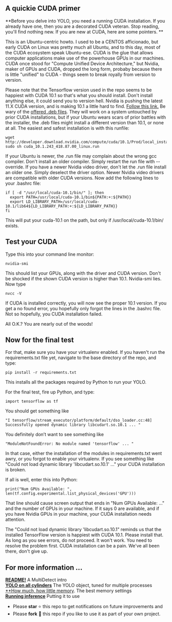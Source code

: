 ## A quickie CUDA primer

**Before you delve into YOLO, you need a running CUDA installation. If you already have one, then you are a decorated CUDA veteran. Stop reading, you'll find nothing new.
If you are new at CUDA, here are some pointers. **

This is an Ubuntu-centric howto. I used to be a CENTOS afficionado, but early CUDA on Linux was pretty much all Ubuntu, and to this day, most of the CUDA ecosystem speak Ubuntu-ese. CUDA is the glue that allows computer applications make use of the powerhouse GPUs in our machines. CUDA once stood for "Compute Unified Device Architecture," but Nvidia, maker of GPUs and CUDA, dropped the long form, probaby because there is little "unified" to CUDA - things seem to break royally from version to version. 

Please note that the Tensorflow version used in the repo seems to be happiest with CUDA 10.1 so that's what you should install. Don't install anything else, it could send you to version hell. Nvidia is pushing the latest 11.X CUDA version, and is making 10.1 a little hard to find. [Follow this link.](https://developer.nvidia.com/cuda-10.1-download-archive-update2)
Be wary of the [offered .deb files](https://developer.nvidia.com/cuda-10.1-download-archive-update2target_os=Linux&target_arch=x86_64&target_distro=Ubuntu&target_version=1804&target_type=deblocal). They will work on a system untouched by prior CUDA installations, but if your Ubuntu wears scars of prior battles with the installer, the .deb files might install a different version than 10.1, or none at all. The easiest and safest installation is with this runfile:

```
wget http://developer.download.nvidia.com/compute/cuda/10.1/Prod/local_installers/cuda_10.1.243_418.87.00_linux.run
sudo sh cuda_10.1.243_418.87.00_linux.run
```

If your Ubuntu is newer, the .run file may complain about the wrong gcc compiler. Don't install an older compiler. Simply restart the run file with --override. If you have a newer Nvidia video driver, don't let the .run file install an older one. Simply deselect the driver option. Newer Nvidia video drivers are compatible with older CUDA versions.
Now add the following lines to your .bashrc file:

```
if [ -d "/usr/local/cuda-10.1/bin/" ]; then
  export PATH=/usr/local/cuda-10.1/bin${PATH:+:${PATH}}
  export LD_LIBRARY_PATH=/usr/local/cuda-10.1/lib64${LD_LIBRARY_PATH:+:${LD_LIBRARY_PATH}}
fi
```

This will put your cuda-10.1 on the path, but only if /usr/local/cuda-10.1/bin/ exists.

## Test your CUDA

Type this into your command line monitor:

```
nvidia-smi  
```

This should list your GPUs, along with the driver and CUDA version. Don't be shocked if the shown CUDA version is higher than 10.1. Nvidia-smi lies.
Now type

```
nvcc -V
```

If CUDA is installed correctly, you will now see the proper 10.1 version. If you get a no found error, you hopefully only forgot the lines in the .bashrc file. Not so hopefully, you CUDA installation failed.

All O.K.? You are nearly out of the woods! 

## Now for the final test

For that, make sure you have your virtualenv enabled. If you haven't run the requirements.txt file yet, navigate to the base directory of the repo, and type:

```
pip install -r requirements.txt
```

This installs all the packages required by Python to run your YOLO.

For the final test, fire up Python, and type:

```
import tensorflow as tf
```

You should get something like 

```
"I tensorflow/stream_executor/platform/default/dso_loader.cc:48] Successfully opened dynamic library libcudart.so.10.1 ... "
```

You definitely don’t want to see something like

```
"ModuleNotFoundError: No module named 'tensorflow' ... " 
```

In that case, either the installation of the modules in requirements.txt went awry, or you forgot to enable your virtualenv. 
If you see something like "Could not load dynamic library 'libcudart.so.10.1' ..." your CUDA installation is broken. 

If all is well, enter this into Python:

```
print("Num GPUs Available: ", len(tf.config.experimental.list_physical_devices('GPU')))
```

That line should cause screen output that ends in "Num GPUs Available: ..." and the number of GPUs in your machine. If it says 0 are available, and if you have Nvidia GPUs in your machine, your CUDA installation needs attention.

The "Could not load dynamic library 'libcudart.so.10.1" reminds us that the installed TensorFlow version is happiest with CUDA 10.1. Please install that. 
As long as you see errors, do not proceed. It won't work. You need to resolve the problem first. CUDA installation can be a pain. We've all been there, don't give up.

## For more information ... 

[**README!**](/README.md) A MultiDetect intro<br>
[**YOLO on all cylinders**](/MultiYOLO.md) The YOLO object, tuned for multiple processes<br>
[**How much, how little memory](/Memory_settings.md). The best memory settings<br>
[**Running inference**](/3_Inference/README.md) Putting it to use<br>

- Please **star** ⭐ this repo to get notifications on future improvements and
- Please **fork** 🍴 this repo if you like to use it as part of your own project. 


